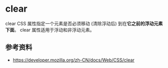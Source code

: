 # clear
clear CSS 属性指定一个元素是否必须移动 (清除浮动后) 到在<strong>它之前的浮动元素下面</strong>。
clear 属性适用于浮动和非浮动元素。

## 参考资料
- https://developer.mozilla.org/zh-CN/docs/Web/CSS/clear